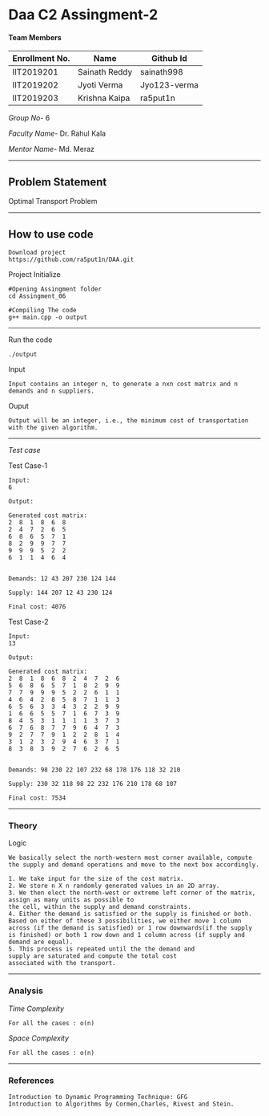 # Daa C2 Assingment-2
#### Team Members

|Enrollment No.|Name|Github Id|
|--------------|----|--------|
|IIT2019201|Sainath Reddy|sainath998|
|IIT2019202|Jyoti Verma|Jyo123-verma|
|IIT2019203|Krishna Kaipa|ra5put1n|

*Group No-* 6

*Faculty Name-* Dr. Rahul Kala 

*Mentor Name-* Md. Meraz

---
## Problem Statement

Optimal Transport Problem

---
## How to use code
```
Download project
https://github.com/ra5put1n/DAA.git
```
Project Initialize 
```
#Opening Assingment folder
cd Assingment_06

#Compiling The code
g++ main.cpp -o output
```
---

Run the code
```
./output
```
Input
```
Input contains an integer n, to generate a nxn cost matrix and n demands and n suppliers.
```
Ouput 
```
Output will be an integer, i.e., the minimum cost of transportation with the given algorithm.
```
---
*Test case*

Test Case-1
```
Input:
6

Output:

Generated cost matrix: 
2  8  1  8  6  8  
2  4  7  2  6  5  
6  8  6  5  7  1  
8  2  9  9  7  7  
9  9  9  5  2  2  
6  1  1  4  6  4  


Demands: 12 43 207 230 124 144 

Supply: 144 207 12 43 230 124 

Final cost: 4076
```

Test Case-2
```
Input:
13

Output:

Generated cost matrix: 
2  8  1  8  6  8  2  4  7  2  6  
5  6  8  6  5  7  1  8  2  9  9  
7  7  9  9  9  5  2  2  6  1  1  
4  6  4  2  8  5  8  7  1  1  3  
6  5  6  3  3  4  3  2  2  9  9  
1  6  6  5  5  7  1  6  7  3  9  
8  4  5  3  1  1  1  1  3  7  3  
6  7  6  8  7  7  9  6  4  7  3  
9  2  7  7  9  1  2  2  8  1  4  
3  1  2  3  2  9  4  6  3  7  1  
8  3  8  3  9  2  7  6  2  6  5  


Demands: 98 230 22 107 232 68 178 176 118 32 210 

Supply: 230 32 118 98 22 232 176 210 178 68 107 

Final cost: 7534

```

---
### Theory
Logic
```
We basically select the north-western most corner available, compute the supply and demand operations and move to the next box accordingly.

1. We take input for the size of the cost matrix.
2. We store n X n randomly generated values in an 2D array.
3. We then elect the north-west or extreme left corner of the matrix, assign as many units as possible to
the cell, within the supply and demand constraints.
4. Either the demand is satisfied or the supply is finished or both. Based on either of these 3 possibilities, we either move 1 column across (if the demand is satisfied) or 1 row downwards(if the supply is finished) or both 1 row down and 1 column across (if supply and demand are equal).
5. This process is repeated until the the demand and
supply are saturated and compute the total cost
associated with the transport.
```

---
### Analysis

*Time Complexity*
```
For all the cases : o(n)
```
*Space Complexity*
```
For all the cases : o(n)
```

---
### References
```
Introduction to Dynamic Programming Technique: GFG
Introduction to Algorithms by Cormen,Charles, Rivest and Stein.
```

